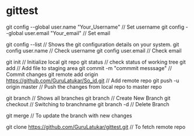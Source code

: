# gittest

git config --global user.name "Your_Username" // Set username
git config --global user.email "Your_email" // Set email

git config --list // Shows the git configuration details on your system.
git config user.name // Check username
git config user.email // Check email

git init // Initialize local git repo
git status // check status of working tree
git add <file> // Add file to staging area
git commit -m "commmit messsage" // Commit changes
git remote add origin https://github.com/GuruLatukar/So_id.git // Add remote repo
git push -u origin master // Push the changes from local repo to master repo

git branch // Shows all branches
git branch <branchname> // Create New Branch
git checkout <branchname> // Switching to branchname
git branch -d <branchname> // Delete Branch
  
git merge <branchname> // To update the branch with new changes

git clone https://github.com/GuruLatukar/gittest.git //  To fetch remote repo 
  
  

